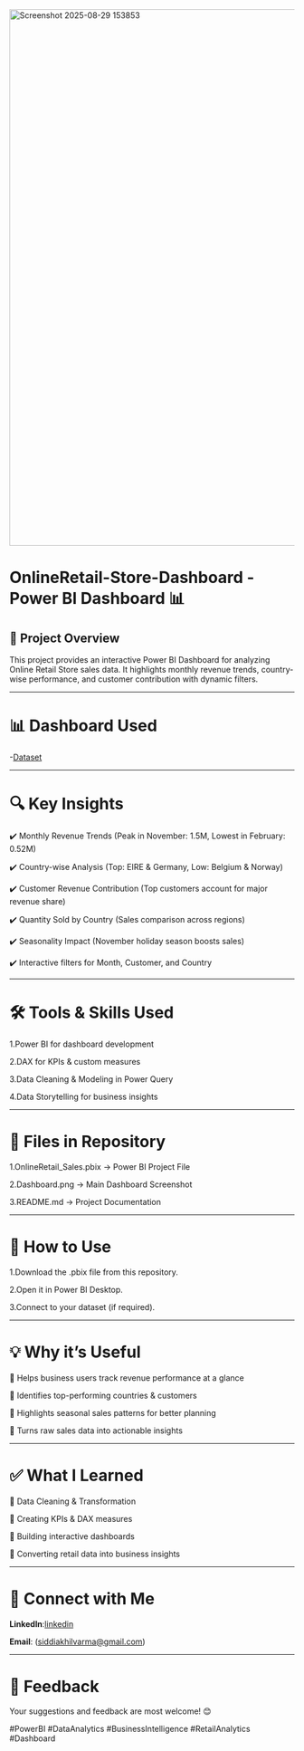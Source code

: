 <img width="1919" height="948" alt="Screenshot 2025-08-29 153853" src="https://github.com/user-attachments/assets/ca571978-b368-480a-ba23-089ef42ca7da" />

# OnlineRetail-Store-Dashboard - Power BI Dashboard 📊

## 📌 Project Overview
This project provides an interactive Power BI Dashboard for analyzing Online Retail Store sales data.
It highlights monthly revenue trends, country-wise performance, and customer contribution with dynamic filters.

---

# 📊 Dashboard Used
-<a href="https://github.com/Akhilvarma377/OnlineRetail-Store-Dashboard/blob/main/Online%20Retail.xlsx">Dataset</a>

---

# 🔍 Key Insights

✔️ Monthly Revenue Trends (Peak in November: 1.5M, Lowest in February: 0.52M)

✔️ Country-wise Analysis (Top: EIRE & Germany, Low: Belgium & Norway)

✔️ Customer Revenue Contribution (Top customers account for major revenue share)

✔️ Quantity Sold by Country (Sales comparison across regions)

✔️ Seasonality Impact (November holiday season boosts sales)

✔️ Interactive filters for Month, Customer, and Country

---

# 🛠 Tools & Skills Used

1.Power BI for dashboard development

2.DAX for KPIs & custom measures

3.Data Cleaning & Modeling in Power Query

4.Data Storytelling for business insights

---

# 📂 Files in Repository

1.OnlineRetail_Sales.pbix → Power BI Project File

2.Dashboard.png → Main Dashboard Screenshot

3.README.md → Project Documentation

---

# 🚀 How to Use

1.Download the .pbix file from this repository.

2.Open it in Power BI Desktop.

3.Connect to your dataset (if required).

---

# 💡 Why it’s Useful

🔹 Helps business users track revenue performance at a glance

🔹 Identifies top-performing countries & customers

🔹 Highlights seasonal sales patterns for better planning

🔹 Turns raw sales data into actionable insights

---

# ✅ What I Learned

🔹 Data Cleaning & Transformation

🔹 Creating KPIs & DAX measures

🔹 Building interactive dashboards

🔹 Converting retail data into business insights

---

# 🔗 Connect with Me

**LinkedIn**:<a href="https://www.linkedin.com/in/akhilvarma8/">linkedin </a>

**Email**: (siddiakhilvarma@gmail.com)

---

# 📢 Feedback
Your suggestions and feedback are most welcome! 😊

#PowerBI #DataAnalytics #BusinessIntelligence #RetailAnalytics #Dashboard
